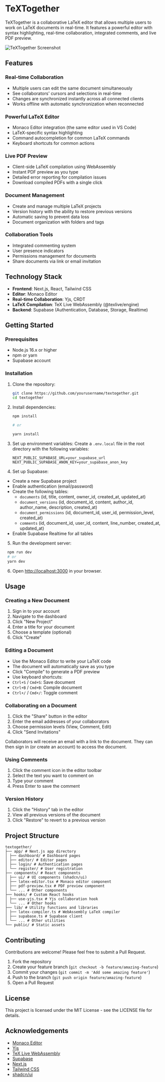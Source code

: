 # TeXTogether

TeXTogether is a collaborative LaTeX editor that allows multiple users to work on LaTeX documents in real-time. It features a powerful editor with syntax highlighting, real-time collaboration, integrated comments, and live PDF preview.

![TeXTogether Screenshot](/placeholder.svg?height=400&width=800)

## Features

### Real-time Collaboration

- Multiple users can edit the same document simultaneously
- See collaborators' cursors and selections in real-time
- Changes are synchronized instantly across all connected clients
- Works offline with automatic synchronization when reconnected

### Powerful LaTeX Editor

- Monaco Editor integration (the same editor used in VS Code)
- LaTeX-specific syntax highlighting
- Command autocompletion for common LaTeX commands
- Keyboard shortcuts for common actions

### Live PDF Preview

- Client-side LaTeX compilation using WebAssembly
- Instant PDF preview as you type
- Detailed error reporting for compilation issues
- Download compiled PDFs with a single click

### Document Management

- Create and manage multiple LaTeX projects
- Version history with the ability to restore previous versions
- Automatic saving to prevent data loss
- Document organization with folders and tags

### Collaboration Tools

- Integrated commenting system
- User presence indicators
- Permissions management for documents
- Share documents via link or email invitation

## Technology Stack

- **Frontend**: Next.js, React, Tailwind CSS
- **Editor**: Monaco Editor
- **Real-time Collaboration**: Yjs, CRDT
- **LaTeX Compilation**: TeX Live WebAssembly (@texlive/engine)
- **Backend**: Supabase (Authentication, Database, Storage, Realtime)

## Getting Started

### Prerequisites

- Node.js 16.x or higher
- npm or yarn
- Supabase account

### Installation

1. Clone the repository:

   ```bash
   git clone https://github.com/yourusername/textogether.git
   cd textogether
   ```

2. Install dependencies:

   ```bash
   npm install

   # or

   yarn install
   ```

3. Set up environment variables:
   Create a `.env.local` file in the root directory with the following variables:

   ```
   NEXT_PUBLIC_SUPABASE_URL=your_supabase_url
   NEXT_PUBLIC_SUPABASE_ANON_KEY=your_supabase_anon_key
   ```

4. Set up Supabase:

- Create a new Supabase project
- Enable authentication (email/password)
- Create the following tables:
  - `documents` (id, title, content, owner_id, created_at, updated_at)
  - `document_versions` (id, document_id, content, author_id, author_name, description, created_at)
  - `document_permissions` (id, document_id, user_id, permission_level, created_at)
  - `comments` (id, document_id, user_id, content, line_number, created_at, updated_at)
- Enable Supabase Realtime for all tables

5. Run the development server:

```bash
 npm run dev
 # or
 yarn dev
```

6. Open [http://localhost:3000](http://localhost:3000) in your browser.

## Usage

### Creating a New Document

1. Sign in to your account
2. Navigate to the dashboard
3. Click "New Project"
4. Enter a title for your document
5. Choose a template (optional)
6. Click "Create"

### Editing a Document

- Use the Monaco Editor to write your LaTeX code
- The document will automatically save as you type
- Click "Compile" to generate a PDF preview
- Use keyboard shortcuts:
- `Ctrl+S` / `Cmd+S`: Save document
- `Ctrl+B` / `Cmd+B`: Compile document
- `Ctrl+/` / `Cmd+/`: Toggle comment

### Collaborating on a Document

1. Click the "Share" button in the editor
2. Enter the email addresses of your collaborators
3. Choose permission levels (View, Comment, Edit)
4. Click "Send Invitations"

Collaborators will receive an email with a link to the document. They can then sign in (or create an account) to access the document.

### Using Comments

1. Click the comment icon in the editor toolbar
2. Select the text you want to comment on
3. Type your comment
4. Press Enter to save the comment

### Version History

1. Click the "History" tab in the editor
2. View all previous versions of the document
3. Click "Restore" to revert to a previous version

## Project Structure

```graph
textogether/
├── app/ # Next.js app directory
│ ├── dashboard/ # Dashboard pages
│ ├── editor/ # Editor pages
│ ├── login/ # Authentication pages
│ └── register/ # User registration
├── components/ # React components
│ ├── ui/ # UI components (shadcn/ui)
│ ├── latex-editor.tsx # Monaco editor component
│ ├── pdf-preview.tsx # PDF preview component
│ └── ... # Other components
├── hooks/ # Custom React hooks
│ ├── use-yjs.tsx # Yjs collaboration hook
│ └── ... # Other hooks
├── lib/ # Utility functions and libraries
│ ├── latex-compiler.ts # WebAssembly LaTeX compiler
│ ├── supabase.ts # Supabase client
│ └── ... # Other utilities
└── public/ # Static assets
```

## Contributing

Contributions are welcome! Please feel free to submit a Pull Request.

1. Fork the repository
2. Create your feature branch (`git checkout -b feature/amazing-feature`)
3. Commit your changes (`git commit -m 'Add some amazing feature'`)
4. Push to the branch (`git push origin feature/amazing-feature`)
5. Open a Pull Request

## License

This project is licensed under the MIT License - see the LICENSE file for details.

## Acknowledgements

- [Monaco Editor](https://microsoft.github.io/monaco-editor/)
- [Yjs](https://yjs.dev/)
- [TeX Live WebAssembly](https://github.com/texlive/texlive-wasm)
- [Supabase](https://supabase.io/)
- [Next.js](https://nextjs.org/)
- [Tailwind CSS](https://tailwindcss.com/)
- [shadcn/ui](https://ui.shadcn.com/)

```
